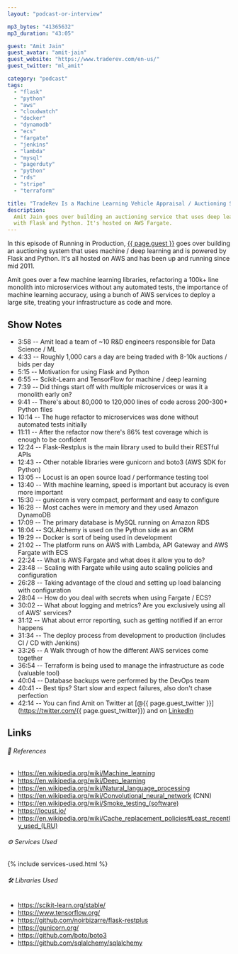 ```yaml
---
layout: "podcast-or-interview"

mp3_bytes: "41365632"
mp3_duration: "43:05"

guest: "Amit Jain"
guest_avatar: "amit-jain"
guest_website: "https://www.traderev.com/en-us/"
guest_twitter: "ml_amit"

category: "podcast"
tags:
  - "flask"
  - "python"
  - "aws"
  - "cloudwatch"
  - "docker"
  - "dynamodb"
  - "ecs"
  - "fargate"
  - "jenkins"
  - "lambda"
  - "mysql"
  - "pagerduty"
  - "python"
  - "rds"
  - "stripe"
  - "terraform"

title: "TradeRev Is a Machine Learning Vehicle Appraisal / Auctioning System"
description:
  Amit Jain goes over building an auctioning service that uses deep learning
  with Flask and Python. It's hosted on AWS Fargate.
---
```


In this episode of Running in Production, [{{ page.guest
}}](https://www.linkedin.com/in/jaamit/) goes over building an auctioning
system that uses machine / deep learning and is powered by Flask and Python.
It's all hosted on AWS and has been up and running since mid 2011.

Amit goes over a few machine learning libraries, refactoring a 100k+ line
monolith into microservices without any automated tests, the importance of
machine learning accuracy, using a bunch of AWS services to deploy a large
site, treating your infrastructure as code and more.

## Show Notes

- 3:58 -- Amit lead a team of ~10 R&amp;D engineers responsible for Data Science / ML
- 4:33 -- Roughly 1,000 cars a day are being traded with 8-10k auctions / bids per day
- 5:15 -- Motivation for using Flask and Python
- 6:55 -- Scikit-Learn and TensorFlow for machine / deep learning 
- 7:39 -- Did things start off with multiple microservices or was it a monolith early on?
- 9:41 -- There's about 80,000 to 120,000 lines of code across 200-300+ Python files
- 10:14 -- The huge refactor to microservices was done without automated tests initially
- 11:11 -- After the refactor now there's 86% test coverage which is enough to be confident
- 12:24 -- Flask-Restplus is the main library used to build their RESTful APIs
- 12:43 -- Other notable libraries were gunicorn and boto3 (AWS SDK for Python)
- 13:05 -- Locust is an open source load / performance testing tool
- 13:40 -- With machine learning, speed is important but accuracy is even more important
- 15:30 -- gunicorn is very compact, performant and easy to configure
- 16:28 -- Most caches were in memory and they used Amazon DynamoDB
- 17:09 -- The primary database is MySQL running on Amazon RDS
- 18:04 -- SQLAlchemy is used on the Python side as an ORM
- 19:29 -- Docker is sort of being used in development
- 21:02 -- The platform runs on AWS with Lambda, API Gateway and AWS Fargate with ECS
- 22:24 -- What is AWS Fargate and what does it allow you to do?
- 23:48 -- Scaling with Fargate while using auto scaling policies and configuration
- 26:28 -- Taking advantage of the cloud and setting up load balancing with configuration
- 28:04 -- How do you deal with secrets when using Fargate / ECS?
- 30:02 -- What about logging and metrics? Are you exclusively using all of AWS' services?
- 31:12 -- What about error reporting, such as getting notified if an error happens
- 31:34 -- The deploy process from development to production (includes CI / CD with Jenkins)
- 33:26 -- A Walk through of how the different AWS services come together
- 36:54 -- Terraform is being used to manage the infrastructure as code (valuable tool)
- 40:04 -- Database backups were performed by the DevOps team
- 40:41 -- Best tips? Start slow and expect failures, also don't chase perfection
- 42:14 -- You can find Amit on Twitter at [@{{ page.guest_twitter }}](https://twitter.com/{{ page.guest_twitter}}) and on [LinkedIn](https://www.linkedin.com/in/jaamit/)

## Links

###### 📄 References

- <https://en.wikipedia.org/wiki/Machine_learning>
- <https://en.wikipedia.org/wiki/Deep_learning>
- <https://en.wikipedia.org/wiki/Natural_language_processing>
- <https://en.wikipedia.org/wiki/Convolutional_neural_network> (CNN)
- <https://en.wikipedia.org/wiki/Smoke_testing_(software)>
- <https://locust.io/>
- <https://en.wikipedia.org/wiki/Cache_replacement_policies#Least_recently_used_(LRU)>

###### ⚙️ Services Used

{% include services-used.html %}

###### 🛠 Libraries Used

- <https://scikit-learn.org/stable/>
- <https://www.tensorflow.org/>
- <https://github.com/noirbizarre/flask-restplus>
- <https://gunicorn.org/>
- <https://github.com/boto/boto3>
- <https://github.com/sqlalchemy/sqlalchemy>
